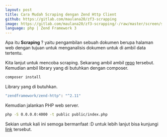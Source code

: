 ```yaml
---
layout: post
title: Cara Mudah Scraping dengan Zend Http Client
github: https://gitlab.com/maulana20/zf3-scrapping
image: https://gitlab.com/maulana20/zf3-scrapping/-/raw/master/screen/scrapper.PNG
language: php | Zend Framework 3
---
```

Apa itu <b>Scraping</b> ? yaitu pengambilan sebuah dokumen berupa halaman web dengan tujuan untuk menganalisis dokumen untuk di ambil data tertentu.

Kita lanjut untuk mencoba scraping. Sekarang ambil ambil [repo](https://gitlab.com/maulana20/zf3-scrapping) tersebut. Kemudian ambil library yang di butuhkan dengan composer.
```bash
composer install
```
Library yang di butuhkan.
```bash
"zendframework/zend-http": "^2.11"
```
Kemudian jalankan PHP web server.
```bash
php -S 0.0.0.0:4000 -t public public/index.php
```

Sekian untuk kali ini semoga bermanfaat :D untuk lebih lanjut bisa kunjungi [link](https://gitlab.com/maulana20/zf3-scrapping) tersebut.

